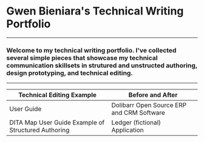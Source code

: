 # Gwen Bieniara's Technical Writing Portfolio
-------
### Welcome to my technical writing portfolio. I've collected several simple pieces that showcase my technical communication skillsets in strutured and unstructed authoring, design prototyping, and technical editing.
-----------

| Technical Editing Example | Before and After |
| ----| -----|
|User Guide| Dolibarr Open Source ERP and CRM Software| 
|DITA Map User Guide Example of Structured Authoring| Ledger (fictional) Application|
